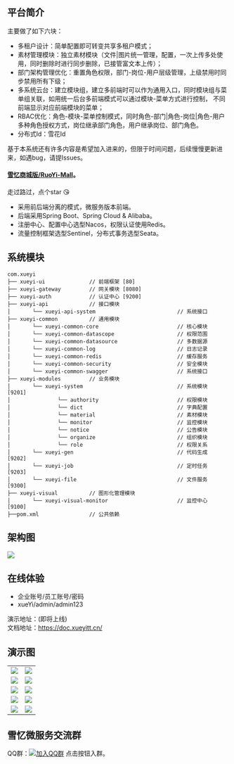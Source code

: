 ## 平台简介

主要做了如下六块：
* 多租户设计：简单配置即可转变共享多租户模式；
* 素材管理模块：独立素材模块（文件|图片统一管理，配置，一次上传多处使用，同时删除时进行同步删除，已接管富文本上传）；
* 部门架构管理优化：重置角色权限，部门-岗位-用户层级管理，上级禁用时同步禁用所有下级；
* 多系统云台：建立模块组，建立多前端时可以作为通用入口，同时模块组与菜单组关联，如用统一后台多前端模式可以通过模块-菜单方式进行控制， 不同前端显示对应前端模块的菜单；
* RBAC优化：角色-模块-菜单控制模式，同时角色-部门|角色-岗位|角色-用户多种角色授权方式，岗位继承部门角色，用户继承岗位、部门角色。
* 分布式Id：雪花Id

基于本系统还有许多内容是希望加入进来的，但限于时间问题，后续慢慢更新进来，如遇bug，请提Issues。  
  
####  [雪忆商城版/RuoYi-Mall](https://gitee.com/xueyitiantang/xueyi-mall)。

走过路过，点个star :kissing_heart: 

* 采用前后端分离的模式，微服务版本前端。
* 后端采用Spring Boot、Spring Cloud & Alibaba。
* 注册中心、配置中心选型Nacos，权限认证使用Redis。
* 流量控制框架选型Sentinel，分布式事务选型Seata。

## 系统模块

~~~
com.xueyi     
├── xueyi-ui              // 前端框架 [80]
├── xueyi-gateway         // 网关模块 [8080]
├── xueyi-auth            // 认证中心 [9200]
├── xueyi-api             // 接口模块
│       └── xueyi-api-system                          // 系统接口
├── xueyi-common          // 通用模块
│       └── xueyi-common-core                         // 核心模块
│       └── xueyi-common-datascope                    // 权限范围
│       └── xueyi-common-datasource                   // 多数据源
│       └── xueyi-common-log                          // 日志记录
│       └── xueyi-common-redis                        // 缓存服务
│       └── xueyi-common-security                     // 安全模块
│       └── xueyi-common-swagger                      // 系统接口
├── xueyi-modules         // 业务模块
│       └── xueyi-system                              // 系统模块 [9201]
│               └── authority                         // 权限模块
│               └── dict                              // 字典配置
│               └── material                          // 素材模块
│               └── monitor                           // 监控模块
│               └── notice                            // 公告模块
│               └── organize                          // 组织模块
│               └── role                              // 权限关系
│       └── xueyi-gen                                 // 代码生成 [9202]
│       └── xueyi-job                                 // 定时任务 [9203]
│       └── xueyi-file                                // 文件服务 [9300]
├── xueyi-visual          // 图形化管理模块
│       └── xueyi-visual-monitor                      // 监控中心 [9100]
├──pom.xml                // 公共依赖
~~~

## 架构图

<img src="https://oscimg.oschina.net/oscnet/up-82e9722ecb846786405a904bafcf19f73f3.png"/>

## 在线体验
- 企业账号/员工账号/密码
- xueYi/admin/admin123

演示地址：(即将上线)        
文档地址：https://doc.xueyitt.cn/



## 演示图

<table>
    <tr>
        <td><img src="https://images.gitee.com/uploads/images/2021/0501/142108_5c0567fd_7382127.png"/></td>
        <td><img src="https://images.gitee.com/uploads/images/2021/0501/140513_48ff7abd_7382127.png"/></td>
    </tr>
    <tr>
        <td><img src="https://images.gitee.com/uploads/images/2021/0507/132106_c1b9451d_7382127.png"/></td>
        <td><img src="https://images.gitee.com/uploads/images/2021/0507/131952_3b892800_7382127.png"/></td>
    </tr>
    <tr>
        <td><img src="https://images.gitee.com/uploads/images/2021/0501/140524_ec4af10e_7382127.png"/></td>
        <td><img src="https://images.gitee.com/uploads/images/2021/0501/140534_98a211b1_7382127.png"/></td>
    </tr>
    <tr>
        <td><img src="https://images.gitee.com/uploads/images/2021/0501/140545_9c62338d_7382127.png"/></td>
        <td><img src="https://images.gitee.com/uploads/images/2021/0501/140558_1c729ee4_7382127.png"/></td>
    </tr>
    <tr>
        <td><img src="https://images.gitee.com/uploads/images/2021/0501/140607_d6697a5a_7382127.png"/></td>
        <td><img src="https://images.gitee.com/uploads/images/2021/0501/140619_628675c2_7382127.png"/></td>
    </tr>
</table>

## 雪忆微服务交流群

QQ群：[![加入QQ群](https://img.shields.io/badge/779343138-blue.svg)](https://qm.qq.com/cgi-bin/qm/qr?k=qVIlkpv9oo4dw_WfbwADKpfiJiM4jb5L&jump_from=webapi) 点击按钮入群。